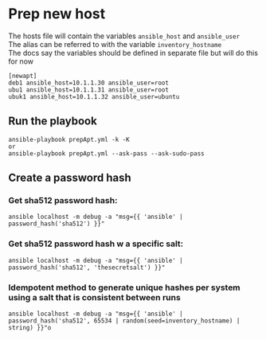 # Prep new host

The hosts file will contain the variables `ansible_host` and `ansible_user`  
The alias can be referred to with the variable `inventory_hostname`  
The docs say the variables should be defined in separate file but will do this for now

    [newapt]
    deb1 ansible_host=10.1.1.30 ansible_user=root
    ubu1 ansible_host=10.1.1.31 ansible_user=root
    ubuk1 ansible_host=10.1.1.32 ansible_user=ubuntu

## Run the playbook

    ansible-playbook prepApt.yml -k -K
    or
    ansible-playbook prepApt.yml --ask-pass --ask-sudo-pass

## Create a password hash

### Get sha512 password hash:

    ansible localhost -m debug -a "msg={{ 'ansible' | password_hash('sha512') }}"

### Get sha512 password hash w a specific salt:

    ansible localhost -m debug -a "msg={{ 'ansible' | password_hash('sha512', 'thesecretsalt') }}"

### Idempotent method to generate unique hashes per system using a salt that is consistent between runs

    ansible localhost -m debug -a "msg={{ 'ansible' | password_hash('sha512', 65534 | random(seed=inventory_hostname) | string) }}"o
